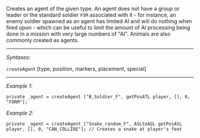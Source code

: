 Creates an agent of the given type. An agent does not have a group or leader or the standard soldier `FSM` associated with it - for instance, an enemy soldier spawned as an agent has limited AI and will do nothing when fired upon - which can be useful to limit the amount of AI processing being done in a mission with very large numbers of "AI". Animals are also commonly created as agents.


---
*Syntaxes:*

`createAgent` [type, position, markers, placement, special]

---
*Example 1:*

```sqf
private _agent = createAgent ["B_Soldier_F", getPosATL player, [], 0, "FORM"];
```

*Example 2:*

```sqf
private _agent = createAgent ["Snake_random_F", ASLtoAGL getPosASL player, [], 0, "CAN_COLLIDE"]; // Creates a snake at player's feet
```